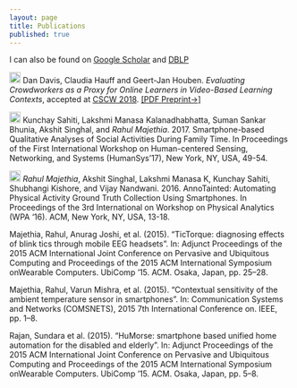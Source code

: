 ```yaml
---
layout: page
title: Publications
published: true
---
```


I can also be found on [Google Scholar](https://scholar.google.com/citations?user=WCNcdIcAAAAJ&hl=en) and [DBLP](https://dblp.org/pers/hd/m/Majethia:Rahul)

<img src="../img/conference-paper.png" height="20px"> Dan Davis, Claudia Hauff and Geert-Jan Houben. *Evaluating Crowdworkers as a Proxy for Online Learners in
Video-Based Learning Contexts*, accepted at [CSCW 2018](http://cscw.acm.org/2018/). [[PDF Preprint&#8594;]](../documents/publications/CSCW2018-Davis.pdf)

<img src="../img/conference-paper.png" height="20px"> Kunchay Sahiti, Lakshmi Manasa Kalanadhabhatta, Suman Sankar Bhunia, Akshit Singhal, and *Rahul Majethia*. 2017. Smartphone-based Qualitative Analyses of Social Activities During Family Time. In Proceedings of the First International Workshop on Human-centered Sensing, Networking, and Systems (HumanSys’17), New York, NY, USA, 49-54. 

 <img src="../img/conference-paper.png" height="20px"> *Rahul Majethia*, Akshit Singhal, Lakshmi Manasa K, Kunchay Sahiti, Shubhangi Kishore, and Vijay Nandwani. 2016. AnnoTainted: Automating Physical Activity Ground Truth Collection Using Smartphones. In Proceedings of the 3rd International on Workshop on Physical Analytics (WPA ‘16). ACM, New York, NY, USA, 13-18.


Majethia, Rahul, Anurag Joshi, et al. (2015). “TicTorque: diagnosing
effects of blink tics through mobile EEG headsets”. In: Adjunct
Proceedings of the 2015 ACM International Joint Conference on Pervasive
and Ubiquitous Computing and Proceedings of the 2015 ACM
International Symposium onWearable Computers. UbiComp ’15. ACM.
Osaka, Japan, pp. 25–28.

Majethia, Rahul, Varun Mishra, et al. (2015). “Contextual sensitivity of
the ambient temperature sensor in smartphones”. In: Communication
Systems and Networks (COMSNETS), 2015 7th International Conference
on. IEEE, pp. 1–8.

Rajan, Sundara et al. (2015). “HuMorse: smartphone based unified
home automation for the disabled and elderly”. In: Adjunct Proceedings
of the 2015 ACM International Joint Conference on Pervasive and
Ubiquitous Computing and Proceedings of the 2015 ACM International
Symposium onWearable Computers. UbiComp ’15. ACM. Osaka, Japan,
pp. 5–8.
